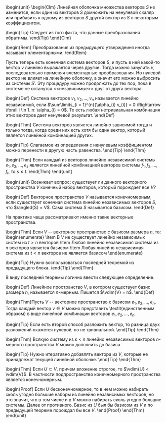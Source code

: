 \begin{unit}
\begin{Clm}
Линейная оболочка множества векторов $S$ не изменится, если один из векторов $S$ домножить на ненулевой скаляр
или прибавить к одному из векторов $S$ другой вектор из $S$ с некоторым коэффициентом.

\begin{Tip}
Следует из того факта, что данные преобразования обратимы.
\end{Tip}
\end{Clm}

\begin{Rem}
Преобразования из предыдущего утверждеиня иногда называют элементарными.
\end{Rem}

Пусть теперь есть конечная система векторов $S$, и пусть в ней какой-то вектор $v$ линейно выражается через другие.
Тогда можно занулить $v$, последовательно применяя элементарные преобразования. Но нулевой вектор не влияет на
линейную оболочку, а значит его можно выбросить из системы $S'$. Эту процедуру можно продолжать до тех пор, пока
в системе не останутся <<независимые>> друг от друга вектора.

\begin{Def}
Система векторов $v_{1}, v_{2}, \dots, v_{n}$ называется линейно независимой, если
$\sum\limits_{i = 1}^{n}{\alpha_{i} v_{i}} = 0 \Rightarrow \forall i \in 1..n: \alpha_{i} = 0$. То есть любая
нетривиальная комбинация этих векторов дает ненулевой результат.
\end{Def}

\begin{Thm}
Система векторов является линейно зависимой тогда и только тогда, когда среди них есть хотя бы один вектор,
который является линейной комбинацией других.

\begin{Tip}
Слагаемое из определения с ненулевым коэффициентом можно перенести в другую часть равенства.
\end{Tip}
\end{Thm}

\begin{Thm}
Если каждый из векторов линейно независимой системы $e_{1}, e_{2}, \dots, e_{s}$ является
линейной комбинацией векторов системы $f_{1}, f_{2}, \dots, f_{t}$, то $s \leq t$.
\end{Thm}
\end{unit}

\begin{unit}
Возникает вопрос: существует ли данного векторного пространства $V$ конечный набор векторов, который порождает
все $V$?

\begin{Def}
Векторное пространство $V$ называется конечномерным, если существует конечная система линейно независимых векторов $S$,
что $\angled{S} = V$. Сама система $S$ называется базисом.
\end{Def} 

На практике чаще рассматривают именно такие векторные пространства.

\begin{Thm}
Если $V$ -- векторное пространство с базисом размера $n$, то:
\begin{enumerate}
\item В $V$ не существует линейно независимых систем из $t > n$ векторов
\item Любая линейно независимая система из $n$ векторов является базисом
\item Любая линейно независимая система из $t < n$ векторов не является базисом
\end{enumerate}

\begin{Tip}
Нужно воспользоваться последней теоремой из предыдущего блока.
\end{Tip}
\end{Thm}

В виду последней теоремы логично ввести следующее определение.

\begin{Def}
Линейное пространство $V$, в котором существует базис размера $n$, называется $n$-мерным. Пишется $\vdim{V} = n$.
\end{Def}

\begin{Thm}Пусть $V$ -- векторное пространство с базисом $e_{1}, e_{2}, \dots, e_{n}$. Тогда каждый вектор
$v \in V$ можно представить \textit{единственным образом} в виде линейной комбинации векторов
$e_{1}, e_{2}, \dots, e_{n}$.

\begin{Tip}
Если есть второй способ разложить вектор, то разница двух разложений окажется нулевой, но не тривиальной.
\end{Tip}
\end{Thm}

\begin{Thm}
Всякую систему из $s < n$ линейно независимых векторов $n$-мерного пространства $V$ можно дополнить до базиса.

\begin{Tip}
Нужно итеративно добавлять вектора из $V$, которые не принадлежат текущей линейной оболочке.
\end{Tip}
\end{Thm}

\begin{Thm}
Если $U \subset V$, причем вложение строгое, то $\vdim{U} < \vdim{V}$. В частности подпространство конечномерного
пространства является конечномерным.

\begin{Proof}
Если $U$ бесконечномерное, то в нем можно набирать сколь угодно большие наборы из линейно независимых векторов, но
это значит, что в том числе и в $V$ можно набирать сколь угодно большие системы.
Далее от противного. Базис из $U$ был бы базисом из $V$ и по предыдущей теореме порождал бы все $V$.
\end{Proof}
\end{Thm}
\end{unit}

